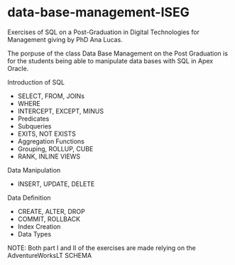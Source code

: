 # data-base-management-ISEG
Exercises of SQL on a Post-Graduation in Digital Technologies for Management giving by PhD Ana Lucas.

The porpuse of the class Data Base Management on the Post Graduation is for the students being able to manipulate data bases with SQL in Apex Oracle.

Introduction of SQL
- SELECT, FROM, JOINs
- WHERE
- INTERCEPT, EXCEPT, MINUS
- Predicates
- Subqueries
- EXITS, NOT EXISTS
- Aggregation Functions
- Grouping, ROLLUP, CUBE
- RANK, INLINE VIEWS

Data Manipulation
- INSERT, UPDATE, DELETE

Data Definition
- CREATE, ALTER, DROP
- COMMIT, ROLLBACK
- Index Creation
- Data Types

NOTE: Both part I and II of the exercises are made relying on the AdventureWorksLT SCHEMA
